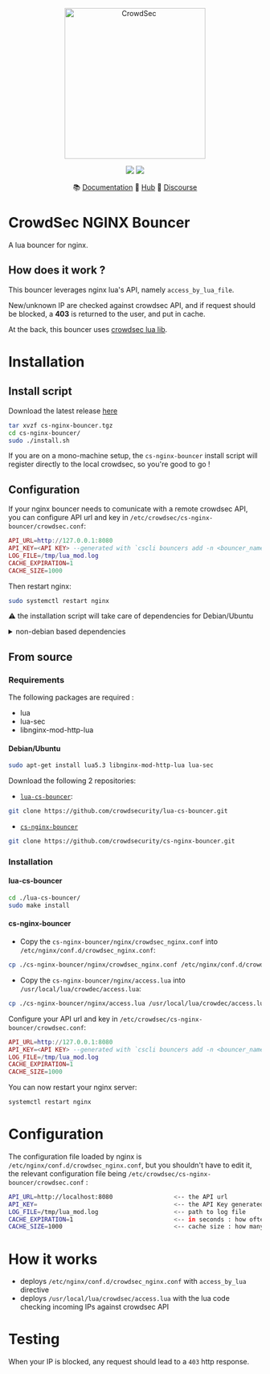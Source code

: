 <p align="center">
<img src="https://github.com/crowdsecurity/cs-nginx-bouncer/raw/main/docs/assets/crowdsec_nginx_logo.png" alt="CrowdSec" title="CrowdSec" width="280" height="300" />
</p>
<p align="center">
<img src="https://img.shields.io/badge/build-pass-green">
<img src="https://img.shields.io/badge/tests-pass-green">
</p>
<p align="center">
&#x1F4DA; <a href="https://docs.crowdsec.net/blockers/nginx/installation/">Documentation</a>
&#x1F4A0; <a href="https://hub.crowdsec.net">Hub</a>
&#128172; <a href="https://discourse.crowdsec.net">Discourse </a>
</p>



# CrowdSec NGINX Bouncer

A lua bouncer for nginx.

## How does it work ?

This bouncer leverages nginx lua's API, namely `access_by_lua_file`.

New/unknown IP are checked against crowdsec API, and if request should be blocked, a **403** is returned to the user, and put in cache.

At the back, this bouncer uses [crowdsec lua lib](https://github.com/crowdsecurity/lua-cs-bouncer/).

# Installation

## Install script

Download the latest release [here](https://github.com/crowdsecurity/cs-nginx-bouncer/releases)

```bash
tar xvzf cs-nginx-bouncer.tgz
cd cs-nginx-bouncer/
sudo ./install.sh
```

If you are on a mono-machine setup, the `cs-nginx-bouncer` install script will register directly to the local crowdsec, so you're good to go !

## Configuration

If your nginx bouncer needs to comunicate with a remote crowdsec API, you can configure API url and key in `/etc/crowdsec/cs-nginx-bouncer/crowdsec.conf`:

```lua
API_URL=http://127.0.0.1:8080
API_KEY=<API KEY> --generated with `cscli bouncers add -n <bouncer_name>
LOG_FILE=/tmp/lua_mod.log
CACHE_EXPIRATION=1
CACHE_SIZE=1000
```

Then restart nginx:

```sh
sudo systemctl restart nginx
```

:warning: the installation script will take care of dependencies for Debian/Ubuntu
<details>
  <summary>non-debian based dependencies</summary>

  - libnginx-mod-http-lua : nginx lua support
  - lua-sec : for https client request
</details>


## From source

### Requirements

The following packages are required :

- lua
- lua-sec
- libnginx-mod-http-lua

#### Debian/Ubuntu

```bash
sudo apt-get install lua5.3 libnginx-mod-http-lua lua-sec
```

Download the following 2 repositories:

- [`lua-cs-bouncer`](https://github.com/crowdsecurity/lua-cs-bouncer):
```bash
git clone https://github.com/crowdsecurity/lua-cs-bouncer.git
```

- [`cs-nginx-bouncer`](https://github.com/crowdsecurity/cs-nginx-bouncer)
```bash
git clone https://github.com/crowdsecurity/cs-nginx-bouncer.git
```

### Installation

#### lua-cs-bouncer

```bash
cd ./lua-cs-bouncer/
sudo make install
```

#### cs-nginx-bouncer

- Copy the `cs-nginx-bouncer/nginx/crowdsec_nginx.conf` into `/etc/nginx/conf.d/crowdsec_nginx.conf`:
```bash
cp ./cs-nginx-bouncer/nginx/crowdsec_nginx.conf /etc/nginx/conf.d/crowdsec_nginx.conf
```
- Copy the `cs-nginx-bouncer/nginx/access.lua` into `/usr/local/lua/crowdec/access.lua`:
```bash
cp ./cs-nginx-bouncer/nginx/access.lua /usr/local/lua/crowdec/access.lua
```

Configure your API url and key in `/etc/crowdsec/cs-nginx-bouncer/crowdsec.conf`:

```lua
API_URL=http://127.0.0.1:8080
API_KEY=<API KEY> --generated with `cscli bouncers add -n <bouncer_name>
LOG_FILE=/tmp/lua_mod.log
CACHE_EXPIRATION=1
CACHE_SIZE=1000
```

You can now restart your nginx server:
```bash
systemctl restart nginx
```


# Configuration

The configuration file loaded by nginx is `/etc/nginx/conf.d/crowdsec_nginx.conf`, but you shouldn't have to edit it, the relevant configuration file being `/etc/crowdsec/cs-nginx-bouncer/crowdsec.conf` :

```bash
API_URL=http://localhost:8080                 <-- the API url
API_KEY=                                      <-- the API Key generated with `cscli bouncers add -n <bouncer_name>` 
LOG_FILE=/tmp/lua_mod.log                     <-- path to log file
CACHE_EXPIRATION=1                            <-- in seconds : how often is the yes/no decisions for an IP refreshed
CACHE_SIZE=1000                               <-- cache size : how many simulatenous entries are kept in 
```

# How it works

 - deploys `/etc/nginx/conf.d/crowdsec_nginx.conf` with `access_by_lua` directive
 - deploys `/usr/local/lua/crowdsec/access.lua` with the lua code checking incoming IPs against crowdsec API

# Testing

When your IP is blocked, any request should lead to a `403` http response.
